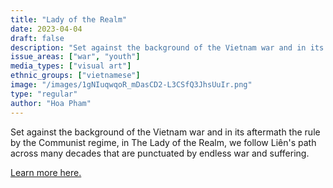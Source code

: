 ```yaml
---
title: "Lady of the Realm"
date: 2023-04-04
draft: false
description: "Set against the background of the Vietnam war and in its aftermath the rule by the Communist regime, in The Lady of the Realm, we follow Liên's path across many decades that are punctuated by endless war and suffering."
issue_areas: ["war", "youth"]
media_types: ["visual art"]
ethnic_groups: ["vietnamese"]
image: "/images/1gNIuqwqoR_mDasCD2-L3CSfQ3JhsUuIr.png"
type: "regular"
author: "Hoa Pham"
---
```


Set against the background of the Vietnam war and in its aftermath the rule by the Communist regime, in The Lady of the Realm, we follow Liên's path across many decades that are punctuated by endless war and suffering.

[Learn more here.](https://www.backstoryjournal.com.au/2018/06/08/book-review-hoa-phams-lady-realm/#:~:text=The%20pace%20of%20this%20book,the%20mind%20begins%20to%20wander.)
